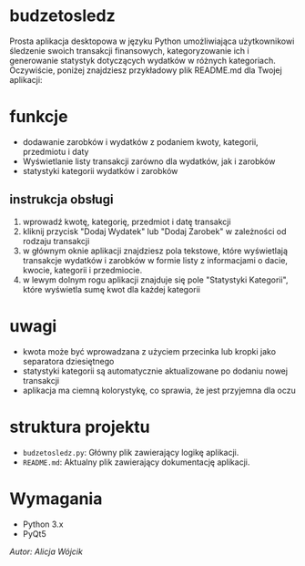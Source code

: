 # budzetosledz
Prosta aplikacja desktopowa w języku Python umożliwiająca użytkownikowi śledzenie swoich transakcji finansowych, kategoryzowanie ich i generowanie statystyk dotyczących wydatków w różnych kategoriach.
Oczywiście, poniżej znajdziesz przykładowy plik README.md dla Twojej aplikacji:

# funkcje
- dodawanie zarobków i wydatków z podaniem kwoty, kategorii, przedmiotu i daty
- Wyświetlanie listy transakcji zarówno dla wydatków, jak i zarobków
- statystyki kategorii wydatków i zarobków

## instrukcja obsługi
1. wprowadź kwotę, kategorię, przedmiot i datę transakcji
2. kliknij przycisk "Dodaj Wydatek" lub "Dodaj Zarobek" w zależności od rodzaju transakcji
3. w głównym oknie aplikacji znajdziesz pola tekstowe, które wyświetlają transakcje wydatków i zarobków w formie listy z informacjami o dacie, kwocie, kategorii i przedmiocie.
4. w lewym dolnym rogu aplikacji znajduje się pole "Statystyki Kategorii", które wyświetla sumę kwot dla każdej kategorii

# uwagi
- kwota może być wprowadzana z użyciem przecinka lub kropki jako separatora dziesiętnego
- statystyki kategorii są automatycznie aktualizowane po dodaniu nowej transakcji
- aplikacja ma ciemną kolorystykę, co sprawia, że jest przyjemna dla oczu

# struktura projektu
- `budzetosledz.py`: Główny plik zawierający logikę aplikacji.
- `README.md`: Aktualny plik zawierający dokumentację aplikacji.

# Wymagania
- Python 3.x
- PyQt5

*Autor: Alicja Wójcik*

